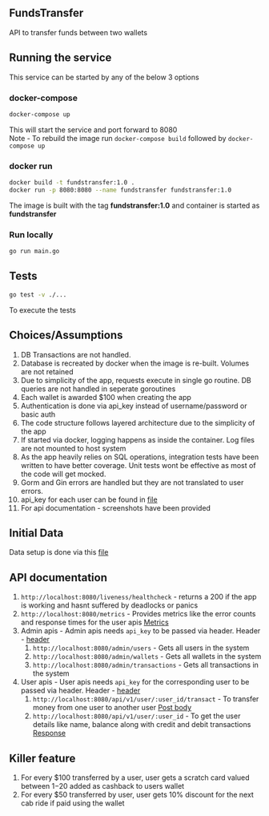 ## FundsTransfer
API to transfer funds between two wallets

## Running the service
This service can be started by any of the below 3 options

### docker-compose
```bash
docker-compose up
```
This will start the service and port forward to 8080  
Note - To rebuild the image run `docker-compose build` followed by `docker-compose up`

### docker run
```bash
docker build -t fundstransfer:1.0 .
docker run -p 8080:8080 --name fundstransfer fundstransfer:1.0
```
The image is built with the tag **fundstransfer:1.0** and container is started as **fundstransfer**

### Run locally
```bash
go run main.go
```

## Tests
```bash
go test -v ./...
```
To execute the tests


## Choices/Assumptions
1. DB Transactions are not handled.
2. Database is recreated by docker when the image is re-built. Volumes are not retained
3. Due to simplicity of the app, requests execute in single go routine. DB queries are not handled in seperate goroutines
4. Each wallet is awarded $100 when creating the app
5. Authentication is done via api_key instead of username/password or basic auth
6. The code structure follows layered architecture due to the simplicity of the app
7. If started via docker, logging happens as inside the container. Log files are not mounted to host system
8. As the app heavily relies on SQL operations, integration tests have been written to have better coverage. Unit tests wont be effective as most of the code will get mocked.
9. Gorm and Gin errors are handled but they are not translated to user errors. 
10. api_key for each user can be found in [file](pkg/models/setup.go)
11. For api documentation - screenshots have been provided

## Initial Data
Data setup is done via this [file](pkg/models/setup.go)

## API documentation
1. `http://localhost:8080/liveness/healthcheck` - returns a 200 if the app is working and hasnt suffered by deadlocks or panics
2. `http://localhost:8080/metrics` - Provides metrics like the error counts and response times for the user apis
[Metrics](screenshots/metrics.png)
3. Admin apis - 
Admin apis needs `api_key` to be passed via header.
Header - [header](screenshots/header.png)
    1. `http://localhost:8080/admin/users`  - Gets all users in the system
    2. `http://localhost:8080/admin/wallets`  - Gets all wallets in the system
    3. `http://localhost:8080/admin/transactions`  - Gets all transactions in the system
4. User apis - 
User apis needs `api_key` for the corresponding user to be passed via header.
Header - [header](screenshots/header.png)
    1. `http://localhost:8080/api/v1/user/:user_id/transact`  - To transfer money from one user to another user
    [Post body](screenshots/transact-post-body.png)
    2. `http://localhost:8080/api/v1/user/:user_id`  - To get the user details like name, balance along with credit and debit transactions
    [Response](screenshots/user_details_response.png)

## Killer feature
1. For every $100 transferred by a user, user gets a scratch card valued between $1-$20 added as cashback to users wallet
2. For every $50 transferred by user, user gets 10% discount for the next cab ride if paid using the wallet
